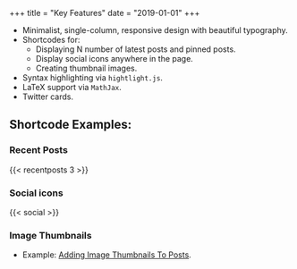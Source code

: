 +++
title = "Key Features"
date = "2019-01-01"
+++

* Minimalist, single-column, responsive design with beautiful typography.
* Shortcodes for:
    * Displaying N number of latest posts and pinned posts.
    * Display social icons anywhere in the page.
    * Creating thumbnail images.
* Syntax highlighting via `hightlight.js`.
* LaTeX support via `MathJax`.
* Twitter cards.

## Shortcode Examples:
### Recent Posts
{{< recentposts 3 >}}

### Social icons
{{< social >}}

### Image Thumbnails
* Example: <a href="/blog/adding-image-thumbnails-to-posts/">Adding Image Thumbnails To Posts</a>.
